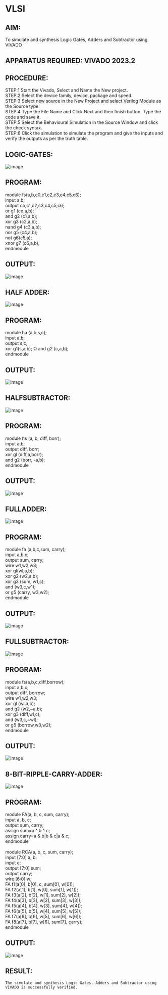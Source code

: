 # VLSI
## AIM: 
To simulate and synthesis Logic Gates, Adders and Subtractor using VIVADO

## APPARATUS REQUIRED: VIVADO 2023.2

## PROCEDURE:
 STEP:1 Start the Vivado, Select and Name the New project.<br>
 STEP:2 Select the device family, device, package and speed. <br>
STEP:3 Select new source in the New Project and select Verilog Module as the Source type.<br>
STEP:4 Type the File Name and Click Next and then finish button. Type the code and save it.<br>
STEP:5 Select the Behavioural Simulation in the Source Window and click the check syntax.<br>
STEP:6 Click the simulation to simulate the program and give the inputs and verify the outputs as per the truth table.

## LOGIC-GATES:


![image](https://github.com/Udayabharathim/VLSI_EXPERIMENT_1/assets/160568654/35accf89-84fa-43f1-be08-02b5c54aa742)






## PROGRAM:
module fs(a,b,c0,c1,c2,c3,c4,c5,c6);<br>
input a,b;<br>
output co,c1,c2,c3,c4,c5,c6;<br>
or g1 (co,a,b);<br>
and g2 (c1,a,b);<br>
xor g3 (c2,a,b);<br>
nand g4 (c3,a,b);<br>
nor g5 (c4,a,b);<br>
not g6(c5,a);<br>
xnor g7 (c6,a,b);<br>
endmodule


## OUTPUT: 
![image](https://github.com/Udayabharathim/VLSI_EXPERIMENT_1/assets/160568654/a9e24045-b0e5-407e-8ce0-35bec1d18610)


## HALF ADDER:

![image](https://github.com/Udayabharathim/VLSI_EXPERIMENT_1/assets/160568654/fdadb42f-eafb-4bf1-aaf9-07d0890185b7)








## PROGRAM:
module ha (a,b,s,c);<br>
input a,b;<br>
output s,c;<br>
xor g1(s,a,b); O and g2 (c,a,b);<br>
endmodule

## OUTPUT:
![image](https://github.com/Udayabharathim/VLSI_EXPERIMENT_1/assets/160568654/7188e62f-ae24-434c-8e21-2eb3f0c5e071)


## HALFSUBTRACTOR:

![image](https://github.com/Udayabharathim/VLSI_EXPERIMENT_1/assets/160568654/78384b3d-68c0-48ae-9012-a2293c8089f7)

## PROGRAM:
module hs (a, b, diff, borr);<br>
input a,b;<br>
output diff, borr;<br>
xor gl (diff,a,borr); <br>
and g2 (borr, -a,b);<br>
endmodule

## OUTPUT:

![image](https://github.com/Udayabharathim/VLSI_EXPERIMENT_1/assets/160568654/53f0c43e-8fa0-4d9f-9f33-542e0da05ee5)








## FULLADDER:



![image](https://github.com/Udayabharathim/VLSI_EXPERIMENT_1/assets/160568654/73f092e1-afe7-41d1-a45d-c5ec0f738cf6)




## PROGRAM:
module fa (a,b,c,sum, carry);<br>
input a,b,c;<br>
output sum, carry;<br>
wire w1,w2,w3;<br>
xor gl(wl,a,b);<br>
xor g2 (w2,a,b);<br>
xor g3 (sum, w1,c);<br>
and (w3,c,w1);<br>
or g5 (carry, w3,w2);<br>
endmodule

## OUTPUT:


![image](https://github.com/Udayabharathim/VLSI_EXPERIMENT_1/assets/160568654/67c16592-c919-4d58-aa23-a17e6a06adf7)








## FULLSUBTRACTOR:

![image](https://github.com/Udayabharathim/VLSI_EXPERIMENT_1/assets/160568654/d507cbc5-cd95-4ff2-8ea5-7518655bef14)





## PROGRAM:
module fs(a,b,c,diff,borrow);<br>
input a,b,c;<br>
output diff, borrow;<br>
wire w1,w2,w3;<br>
xor gl (wl,a,b);<br>
and g2 (w2,~a,b);<br>
xor g3 (diff,wl,c);<br>
and (w3,c,~wl); <br>
or g5 (borrow,w3,w2);<br>
endmodule

## OUTPUT:

![image](https://github.com/Udayabharathim/VLSI_EXPERIMENT_1/assets/160568654/237138cf-faee-4ae4-8ccb-27016fc33996)




## 8-BIT-RIPPLE-CARRY-ADDER:
![image](https://github.com/Udayabharathim/VLSI_EXPERIMENT_1/assets/160568654/9a695cb7-f4ed-4d44-85f6-a5aac1bec7d4)


## PROGRAM:
module FA(a, b, c, sum, carry);<br>
input a, b, c;<br>
output sum, carry;<br>
assign sum=a ^ b ^ c;<br>
assign carry=a & b|b & c|a & c;<br>
endmodule<br>
<br>
module RCA(a, b, c, sum, carry);<br>
input [7:0] a, b;<br>
input c;<br>
output [7:0] sum;<br>
output carry;<br>
wire [6:0] w;<br>
FA f1(a[0], b[0], c, sum[0], w[0]);<br>
FA f2(a[1], b[1], w[0], sum[1], w[1]);<br>
FA f3(a[2], b[2], w[1], sum[2], w[2]);<br>
FA f4(a[3], b[3], w[2], sum[3], w[3]);<br>
FA f5(a[4], b[4], w[3], sum[4], w[4]);<br>
FA f6(a[5], b[5], w[4], sum[5], w[5]);<br>
FA f7(a[6], b[6], w[5], sum[6], w[6]);<br>
FA f8(a[7], b[7], w[6], sum[7], carry);<br>
endmodule


## OUTPUT:
![image](https://github.com/Udayabharathim/VLSI_EXPERIMENT_1/assets/160568654/6042457a-872d-4d59-a1d1-d1092e80b02a)
## RESULT:
	The simulate and synthesis Logic Gates, Adders and Subtractor using VIVADO is successfully verified.

